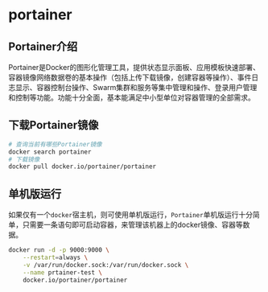 # portainer

## Portainer介绍

Portainer是Docker的图形化管理工具，提供状态显示面板、应用模板快速部署、容器镜像网络数据卷的基本操作（包括上传下载镜像，创建容器等操作）、事件日志显示、容器控制台操作、Swarm集群和服务等集中管理和操作、登录用户管理和控制等功能。功能十分全面，基本能满足中小型单位对容器管理的全部需求。

## 下载Portainer镜像

```bash
# 查询当前有哪些Portainer镜像
docker search portainer
# 下载镜像
docker pull docker.io/portainer/portainer
```

## 单机版运行

如果仅有一个`docker`宿主机，则可使用单机版运行，`Portainer`单机版运行十分简单，只需要一条语句即可启动容器，来管理该机器上的docker镜像、容器等数据。

```bash
docker run -d -p 9000:9000 \
    --restart=always \
    -v /var/run/docker.sock:/var/run/docker.sock \
    --name prtainer-test \
    docker.io/portainer/portainer
```

